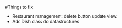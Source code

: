 #Things to fix

  + Restaurant management: delete button update view.
  + Add Dish class do datastructures